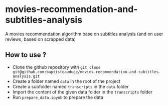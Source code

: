 # movies-recommendation-and-subtitles-analysis

A movies recommendation algorithm base on subtitles analysis (and on user reviews, based on scrapped data)

## How to use ?

- Clone the github repository with `git clone git@github.com:baptisteauduge/movies-recommendation-and-subtitles-analysis.git`
- Create a folder named `data` in the root of the project
- Create a subfolder named `transcripts` in the `data` folder
- Import the content of the given data folder in the `transcripts` folder
- Run `prepare_data.ipynb` to prepare the data
